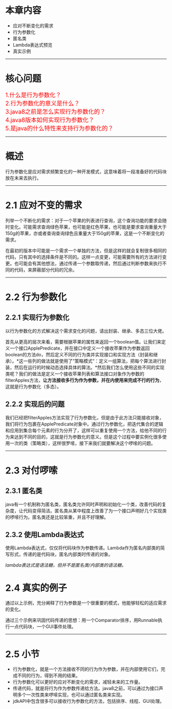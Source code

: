 # 本章内容
* 应对不断变化的需求
* 行为参数化
* 匿名类
* Lambda表达式预览
* 真实示例
***
# 核心问题
<font color=#FF0000 size=4>
1.什么是行为参数化？<br/>
2.行为参数化的意义是什么？<br/>
3.java8之前是怎么实现行为参数化的？<br/>
4.java8版本如何实现行为参数化？<br/>
5.是java的什么特性来支持行为参数化的？
</font>

***
# 概述
行为参数化是应对需求频繁变化的一种开发模式，这意味着将一段准备好的代码块放在未来去执行。
***
# 2.1 应对不变的需求
列举一个不断化的需求：对于一个苹果的列表进行查询，这个查询功能的要求会随时变化。可能需求查询绿色苹果，也可能是红色苹果，也可能是要求查询重量大于150g的苹果，亦或者查询查询绿色且重量大于150g的苹果，这是一个不断变化的需求。

在最初的版本中可能是一个需求一个单独的方法，但是这样的就会复制很多相同的代码，只有其中的选择条件是不同的。这样一点变更，可能需要所有的方法进行变更。也可能会有其他想法，通过传递一个参数取传递，然后通过判断参数来执行不同的代码，来屏蔽部分代码的冗余。
***
# 2.2 行为参数化
## 2.2.1 实现行为参数化 
以行为参数化的方式解决这个需求变化的问题，请出封装、继承、多态三位大佬。

首先从更高的层次来看，需要根据苹果的属性来返回一个boolean值。让我们来定义一个接口ApplePredicate，并在接口中定义一个接收苹果作为参数返回boolean的方法do，然后定义不同的行为类并实现接口和实现方法（封装和继承）。*这一些列的做法就是使用了”策略模式“：定义一组算法，把每个算法进行封装，然后在运行的时候动态选择具体的算法。*然后我们怎么使用这些不同的实现类呢？我们的做法是定义一个接收苹果列表和算法接口对象作为参数的filterApples方法，**让方法接收多行为作为参数，并在内使用来完成不行的行为**，这就是行为参数化（多态）。
## 2.2.2 实现后的问题
我们已经把filterApples方法实现了行为参数化，但是由于此方法只能接收对象，我们将行为包裹在ApplePredicate对象中。通过行为参数化，把迭代集合的逻辑和应用到集合每个元素的行为分开了，这样可以重复使用一个方法，给他不同的行为来达到不同的目的，这就是行为参数化的意义。但是这个过程中要实例化很多使用一次的类（策略类），这样很罗嗦，接下来我们就要解决这个啰嗦的问题。
***
# 2.3 对付啰嗦
## 2.3.1 匿名类
java有一个机制称为匿名类，匿名类允许同时声明和初始化一个类，改善代码的复杂度，让代码变得简洁。匿名类从某中程度上改善了为一个接口声明好几个实现类的啰嗦行为。匿名类还是比较笨重，并且不好理解。
## 2.3.2 使用Lambda表达式
使用Lambda表达式，仅仅将代码块作为参数传递。Lambda作为匿名内部类的简写形式，传递的是代码块，匿名内部类时传递的对象。

*lambda表达式是语法糖，但并不是匿名类/内部类的语法糖。*
# 2.4 真实的例子
通过以上示例，充分阐释了行为参数是一个很重要的模式，他能够轻松的适应需求的变化。

通过三个示例来巩固代码传递的思想：用一个Comparator排序，用Runnable执行一点代码块，一个GUI事件处理。
***
# 2.5 小节
* 行为参数化，就是一个方法接收不同的行为作为参数，并在内部使用它们，完成不同的行为，得到不用的结果。
* 行为参数化可以更好的应对不断变化的需求，减轻未来的工作量。
* 传递代码，就是将行为作为参数传递给方法。java8之前，可以通过为接口声明多个一次性类来啰嗦实现，也可以通过匿名类来实现。
* jdkAPI中包含很多可以接收行为参数化的方法，包括排序、线程、GUI处理。